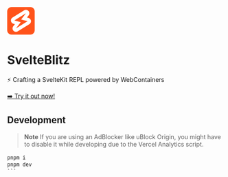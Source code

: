 <img src="./static/favicon.svg" width="64" height="64" alt="SvelteBlitz Logo: A lightning bolt with white outline on Svelte orange" />

# SvelteBlitz

⚡ Crafting a SvelteKit REPL powered by WebContainers

[➡️ Try it out now!](https://svelteblitz.vercel.app/)

## Development

> **Note**
> If you are using an AdBlocker like uBlock Origin, you might have to disable it while developing due to the Vercel Analytics script.

````
pnpm i
pnpm dev
```
